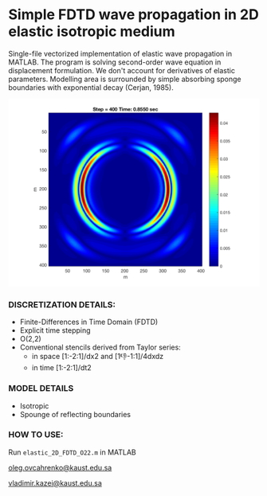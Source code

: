 # **Simple FDTD wave propagation in 2D elastic isotropic medium**

Single-file vectorized implementation of elastic wave propagation in MATLAB. The program is solving second-order wave equation in displacement formulation. We don't account for derivatives of elastic parameters. Modelling area is surrounded by simple absorbing sponge boundaries with exponential decay (Cerjan, 1985). 

![Wavefield example](doc/snap.png)

### **DISCRETIZATION DETAILS**:
* Finite-Differences in Time Domain (FDTD)
* Explicit time stepping
* O(2,2)
* Conventional stencils derived from Taylor series: 
    * in space [1:-2:1]/dx2 and [1:-1:-1:1]/4dxdz
    * in time [1:-2:1]/dt2

### **MODEL DETAILS**
* Isotropic
* Spounge of reflecting boundaries

### **HOW TO USE**: 
Run `elastic_2D_FDTD_O22.m` in MATLAB

oleg.ovcahrenko@kaust.edu.sa

vladimir.kazei@kaust.edu.sa